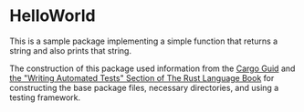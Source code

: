 # HelloWorld

This is a sample package implementing a simple function that returns a string and also prints that string.

The construction of this package used information from the [Cargo Guid](https://doc.rust-lang.org/cargo/guide/index.html) and [the "Writing Automated Tests" Section of The Rust Language Book](https://doc.rust-lang.org/book/ch11-00-testing.html) for constructing the base package files, necessary directories, and using a testing framework.